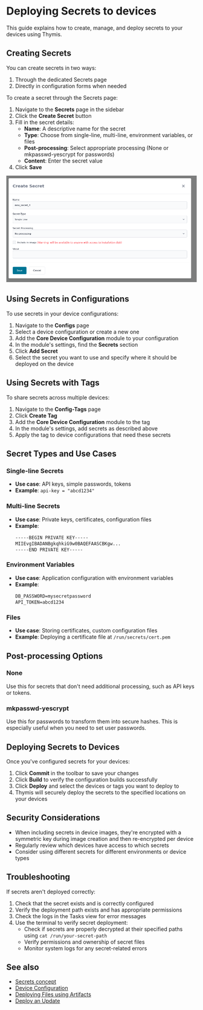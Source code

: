 # Deploying Secrets to devices

This guide explains how to create, manage, and deploy secrets to your devices using Thymis.

## Creating Secrets

You can create secrets in two ways:
1. Through the dedicated Secrets page
2. Directly in configuration forms when needed

To create a secret through the Secrets page:

1. Navigate to the **Secrets** page in the sidebar
2. Click the **Create Secret** button
3. Fill in the secret details:
   - **Name**: A descriptive name for the secret
   - **Type**: Choose from single-line, multi-line, environment variables, or files
   - **Post-processing**: Select appropriate processing (None or mkpasswd-yescrypt for passwords)
   - **Content**: Enter the secret value
4. Click **Save**

![Creating a Secret](./secret-creation-form.png)
## Using Secrets in Configurations

To use secrets in your device configurations:

1. Navigate to the **Configs** page
2. Select a device configuration or create a new one
3. Add the **Core Device Configuration** module to your configuration
4. In the module's settings, find the **Secrets** section
5. Click **Add Secret**
6. Select the secret you want to use and specify where it should be deployed on the device

## Using Secrets with Tags

To share secrets across multiple devices:

1. Navigate to the **Config-Tags** page
2. Click **Create Tag**
3. Add the **Core Device Configuration** module to the tag
4. In the module's settings, add secrets as described above
5. Apply the tag to device configurations that need these secrets

## Secret Types and Use Cases

### Single-line Secrets
- **Use case**: API keys, simple passwords, tokens
- **Example**: `api-key = "abcd1234"`

### Multi-line Secrets
- **Use case**: Private keys, certificates, configuration files
- **Example**:
  ```
  -----BEGIN PRIVATE KEY-----
  MIIEvgIBADANBgkqhkiG9w0BAQEFAASCBKgw...
  -----END PRIVATE KEY-----
  ```

### Environment Variables
- **Use case**: Application configuration with environment variables
- **Example**:
  ```
  DB_PASSWORD=mysecretpassword
  API_TOKEN=abcd1234
  ```

### Files
- **Use case**: Storing certificates, custom configuration files
- **Example**: Deploying a certificate file at `/run/secrets/cert.pem`

## Post-processing Options

### None
Use this for secrets that don't need additional processing, such as API keys or tokens.

### mkpasswd-yescrypt
Use this for passwords to transform them into secure hashes. This is especially useful when you need to set user passwords.

## Deploying Secrets to Devices

Once you've configured secrets for your devices:

1. Click **Commit** in the toolbar to save your changes
2. Click **Build** to verify the configuration builds successfully
3. Click **Deploy** and select the devices or tags you want to deploy to
4. Thymis will securely deploy the secrets to the specified locations on your devices

## Security Considerations

- When including secrets in device images, they're encrypted with a symmetric key during image creation and then re-encrypted per device
- Regularly review which devices have access to which secrets
- Consider using different secrets for different environments or device types

## Troubleshooting

If secrets aren't deployed correctly:
1. Check that the secret exists and is correctly configured
2. Verify the deployment path exists and has appropriate permissions
3. Check the logs in the Tasks view for error messages
4. Use the terminal to verify secret deployment:
   - Check if secrets are properly decrypted at their specified paths using `cat /run/your-secret-path`
   - Verify permissions and ownership of secret files
   - Monitor system logs for any secret-related errors

## See also
- [Secrets concept](../../reference/concepts/secret.md)
- [Device Configuration](../../external-projects/thymis-modules/first-module.md)
- [Deploying Files using Artifacts](./artifacts.md)
- [Deploy an Update](./update.md)
